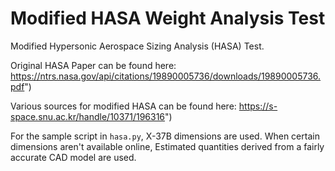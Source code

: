 # Modified HASA Weight Analysis Test

Modified Hypersonic Aerospace Sizing Analysis (HASA) Test.

Original HASA Paper can be found here: https://ntrs.nasa.gov/api/citations/19890005736/downloads/19890005736.pdf")

Various sources for modified HASA can be found here: https://s-space.snu.ac.kr/handle/10371/196316")

For the sample script in `hasa.py`, X-37B dimensions are used. When certain dimensions aren't available online, Estimated quantities derived from a fairly accurate CAD model are used.